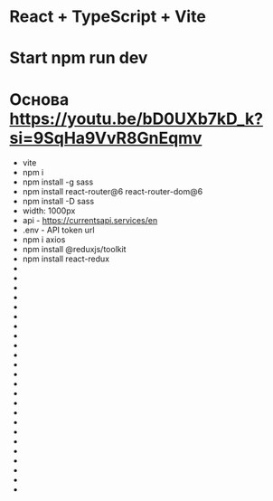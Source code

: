 # React + TypeScript + Vite
# Start npm run dev
# Основа https://youtu.be/bD0UXb7kD_k?si=9SqHa9VvR8GnEqmv 
- vite
- npm i
- npm install -g sass
- npm install react-router@6 react-router-dom@6
- npm install -D sass
- width: 1000px
- api - https://currentsapi.services/en
- .env - API token url
- npm i axios
- npm install @reduxjs/toolkit
- npm install react-redux
- 
- 
- 
- 
- 
- 
- 
- 
- 
- 
- 
- 
- 
- 
- 
- 
- 
- 
- 
- 
- 
- 
- 
- 

